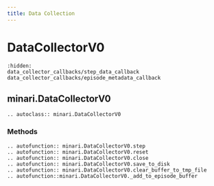 ```yaml
---
title: Data Collection
---
```


# DataCollectorV0

```{toctree}
:hidden:
data_collector_callbacks/step_data_callback
data_collector_callbacks/episode_metadata_callback
```

## minari.DataCollectorV0

```{eval-rst}
.. autoclass:: minari.DataCollectorV0
```

### Methods

```{eval-rst}
.. autofunction:: minari.DataCollectorV0.step
.. autofunction:: minari.DataCollectorV0.reset
.. autofunction:: minari.DataCollectorV0.close
.. autofunction:: minari.DataCollectorV0.save_to_disk
.. autofunction:: minari.DataCollectorV0.clear_buffer_to_tmp_file
.. autofunction::minari.DataCollectorV0._add_to_episode_buffer
```
